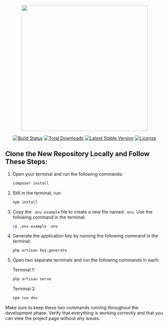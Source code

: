 <p align="center"><a href="https://laravel.com" target="_blank"><img src="https://raw.githubusercontent.com/laravel/art/master/logo-lockup/5%20SVG/2%20CMYK/1%20Full%20Color/laravel-logolockup-cmyk-red.svg" width="400"></a></p>

<p align="center">
<a href="https://travis-ci.org/laravel/framework"><img src="https://travis-ci.org/laravel/framework.svg" alt="Build Status"></a>
<a href="https://packagist.org/packages/laravel/framework"><img src="https://img.shields.io/packagist/dt/laravel/framework" alt="Total Downloads"></a>
<a href="https://packagist.org/packages/laravel/framework"><img src="https://img.shields.io/packagist/v/laravel/framework" alt="Latest Stable Version"></a>
<a href="https://packagist.org/packages/laravel/framework"><img src="https://img.shields.io/packagist/l/laravel/framework" alt="License"></a>
</p>



## Clone the New Repository Locally and Follow These Steps:

1. Open your terminal and run the following commands:
    ```bash
    composer install
    ```

2. Still in the terminal, run:
    ```bash
    npm install
    ```

3. Copy the `.env.example` file to create a new file named `.env`. Use the following command in the terminal:
    ```bash
    cp .env.example .env
    ```

4. Generate the application key by running the following command in the terminal:
    ```bash
    php artisan key:generate
    ```

5. Open two separate terminals and run the following commands in each:

    Terminal 1:
    ```bash
    php artisan serve
    ```

    Terminal 2:
    ```bash
    npm run dev
    ```

Make sure to keep these two commands running throughout the development phase. Verify that everything is working correctly and that you can view the project page without any issues.

